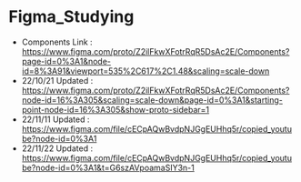 # Figma_Studying
 + Components Link : https://www.figma.com/proto/Z2ilFkwXFotrRqR5DsAc2E/Components?page-id=0%3A1&node-id=8%3A91&viewport=535%2C617%2C1.48&scaling=scale-down
  + 22/10/21 Updated : https://www.figma.com/proto/Z2ilFkwXFotrRqR5DsAc2E/Components?node-id=16%3A305&scaling=scale-down&page-id=0%3A1&starting-point-node-id=16%3A305&show-proto-sidebar=1
  + 22/11/11 Updated : https://www.figma.com/file/cECpAQwBvdpNJGgEUHhq5r/copied_youtube?node-id=0%3A1
  + 22/11/22 Updated : https://www.figma.com/file/cECpAQwBvdpNJGgEUHhq5r/copied_youtube?node-id=0%3A1&t=G6szAVpoamaSIY3n-1
